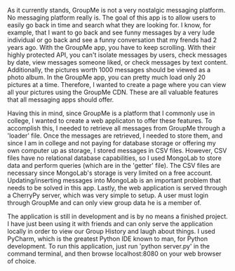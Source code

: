 As it currently stands, GroupMe is not a very nostalgic messaging platform. No messaging platform really is.
The goal of this app is to allow users to easily go back in time and search what they are looking for. I know,
for example, that I want to go back and see funny messages by a very lude individual or go back and see a funny
conversation that my frends had 2 years ago. With the GroupMe app, you have to keep scrolling. With their
highly protected API, you can't isolate messages by users, check messages by date, view messages someone liked,
or check messages by text content. Additionally, the pictures worth 1000 messages should be viewed as a photo album.
In the GroupMe app, you can pretty much load only 20 pictures at a time. Therefore, I wanted to create a page where you
can view all your pictures using the GroupMe CDN. These are all valuable features that all messaging apps should offer.

Having this in mind, since GroupMe is a platform that I commonly use in college, I wanted to create a web applicaton
to offer these features. To accomplish this, I needed to retrieve all messages from GroupMe through a 'loader' file.
Once the messages are retrieved, I needed to store them, and since I am in college and not paying for database storage
or offering my own computer up as storage, I stored messages in CSV files. However, CSV files have no relational database
capabilities, so I used MongoLab to store data and perform queries (which are in the 'getter' file). The CSV files
are necessary since MongoLab's storage is very limited on a free account. Updating/inserting messages into MongoLab
is an important problem that needs to be solved in this app. Lastly, the web application is served through a CherryPy
server, which was very simple to setup. A user must login through GroupMe and can only view group data he is a member
of.

The application is still in development and is by no means a finished project. I have just been using it with friends
and can only serve the application locally in order to view our Group History and laugh about things. I used PyCharm,
which is the greatest Python IDE known to man, for Python development. To run this application, just run 'python server.py' in the command terminal, and then browse localhost:8080 on your web browser of choice.
